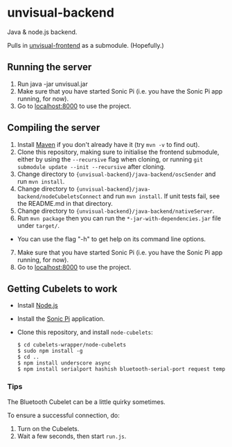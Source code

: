 # unvisual-backend
Java &amp; node.js backend.

Pulls in [unvisual-frontend](https://github.com/cambridge-alpha-team/unvisual-frontend) as a submodule. (Hopefully.)

## Running the server

1. Run java -jar unvisual.jar
2. Make sure that you have started Sonic Pi (i.e. you have the Sonic Pi app running, for now).
3. Go to [localhost:8000](http://localhost:8000) to use the project.

## Compiling the server

1. Install [Maven](http://maven.apache.org/download.cgi) if you don't already have it (try `mvn -v` to find out).
2. Clone this repository, making sure to initialise the frontend submodule, either by using the `--recursive` flag when cloning, or running `git submodule update --init --recursive` after cloning.
3. Change directory to `{unvisual-backend}/java-backend/oscSender` and run `mvn install`.
4. Change directory to `{unvisual-backend}/java-backend/nodeCubeletsConnect` and run `mvn install`. If unit tests fail, see the README.md in that directory.
5. Change directory to `{unvisual-backend}/java-backend/nativeServer`.
6. Run `mvn package` then you can run the `*-jar-with-dependencies.jar` file under `target/`.
  * You can use the flag "-h" to get help on its command line options.
7. Make sure that you have started Sonic Pi (i.e. you have the Sonic Pi app running, for now).
8. Go to [localhost:8000](http://localhost:8000) to use the project.

## Getting Cubelets to work

- Install [Node.js](http://nodejs.org/)

- Install the [Sonic Pi](http://sonic-pi.net) application.

- Clone this repository, and install `node-cubelets`:

    ```
    $ cd cubelets-wrapper/node-cubelets
    $ sudo npm install -g
    $ cd ..
    $ npm install underscore async
    $ npm install serialport hashish bluetooth-serial-port request temp
    ```

### Tips

The Bluetooth Cubelet can be a little quirky sometimes.

To ensure a successful connection, do:

1. Turn on the Cubelets.
2. Wait a few seconds, then start `run.js`.

